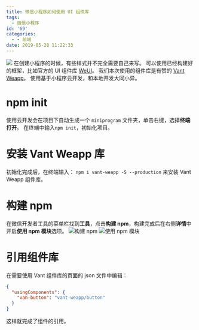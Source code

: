 ```yaml
---
title: 微信小程序如何使用 UI 组件库
tags:
  - 微信小程序
id: '69'
categories:
  - - 前端
date: 2019-05-28 11:22:33
---
```


![](https://cdn.pixabay.com/photo/2020/02/01/01/06/urban-4809320__480.jpg) 在创建小程序的时候，有些样式并不完全需要自己来写。 可以使用已经构建好的框架，比如官方的 UI 组件库 [WeUI](https://weui.io/)。 我们本次使用的组件库是有赞的 [Vant Weapp](https://youzan.github.io/vant-weapp/#/intro)。 使用基于小程序云开发，和本地开发大同小异。
<!-- more -->
# npm init

使用云开发会在项目下自动生成一个 `miniprogram` 文件夹，单击右键，选择**终端打开**。 在终端中输入`npm init`，初始化项目。

# 安装 Vant Weapp 库

初始化完成后，在终端输入： `npm i vant-weapp -S --production` 来安装 Vant Weapp 组件库。

# 构建 npm

在微信开发者工具的菜单栏找到**工具**，点击**构建 npm**，构建完成后在右侧**详情**中开启**使用 npm 模块**选项。 ![构建 npm](https://user-images.githubusercontent.com/25655581/59421890-fc44f580-8e01-11e9-9df1-90d224a7dbe2.png) ![使用 npm 模块](https://user-images.githubusercontent.com/25655581/59421893-fea74f80-8e01-11e9-8b34-40f795cd6a5c.png)

# 引用组件库

在需要使用 Vant 组件库的页面的 json 文件中编辑：

```json
{
  "usingComponents": {
    "van-button": "vant-weapp/button"
  }
}
```

这样就完成了组件的引用。